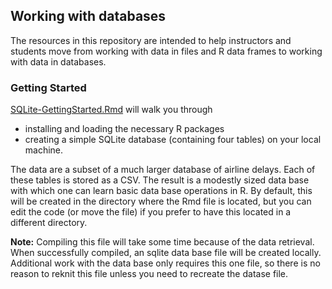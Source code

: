 ## Working with databases

The resources in this repository are intended to help instructors and students move from working with data in files and R data frames to working with data in databases.

### Getting Started

[SQLite-GettingStarted.Rmd](SQLite-GettingStarted.Rmd) will walk you through 

 * installing and loading the necessary R packages
 * creating  a simple SQLite database (containing four tables) on your local machine.  
 
The data are a subset of a much larger database of airline delays.
Each of these tables is stored as a CSV.  The result is a modestly sized data base
with which one can learn basic data base operations in R.  By default, 
this will be created in the directory where the Rmd file is located, but you can
edit the code (or move the file) if you prefer to have this located in a different
directory.

**Note:** Compiling this file will take some time because of the data retrieval.
When successfully compiled, an sqlite data base file will be created locally.
Additional work with the data base only requires this one file, so there is no reason
to reknit this file unless you need to recreate the datase file.


